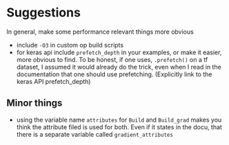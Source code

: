 # Suggestions

In general, make some performance relevant things more obvious
* include `-O3` in custom op build scripts
* for keras api include `prefetch_depth` in your examples, or make it easier, more obvious to find. To be honest, if one uses, `.prefetch()` on a tf dataset, I assumed it would already do the trick, even when I read in the documentation that one should use prefetching. (Explicitly link to the keras API prefetch_depth)

## Minor things

* using the variable name `attributes` for `Build` and `Build_grad` makes you think the attribute filed is used for both. Even if it states in the docu, that there is a separate variable called `gradient_attributes`